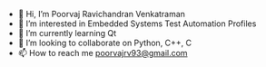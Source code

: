 - 👋 Hi, I’m Poorvaj Ravichandran Venkatraman
- 👀 I’m interested in Embedded Systems Test Automation Profiles
- 🌱 I’m currently learning Qt
- 💞️ I’m looking to collaborate on Python, C++, C
- 📫 How to reach me poorvajrv93@gmail.com

<!---
poorvajrv/poorvajrv is a ✨ special ✨ repository because its `README.md` (this file) appears on your GitHub profile.
You can click the Preview link to take a look at your changes.
--->
